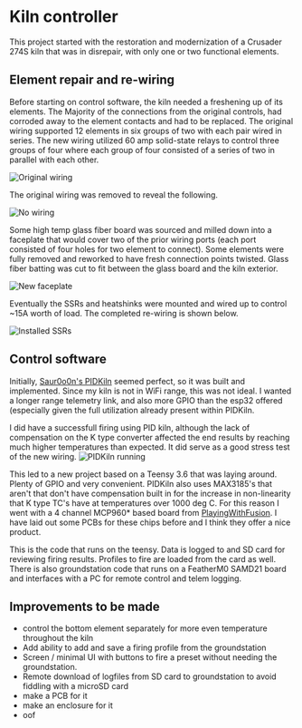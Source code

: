 # Kiln controller

This project started with the restoration and modernization of a Crusader 274S kiln that was in disrepair, with only one or two functional elements.

## Element repair and re-wiring

Before starting on control software, the kiln needed a freshening up of its elements. The Majority of the connections from the original controls, had corroded away to the element contacts and had to be replaced. The original wiring supported 12 elements in six groups of two with each pair wired in series. The new wiring utilized 60 amp solid-state relays to control three groups of four where each group of four consisted of a series of two in parallel with each other.

![Original wiring](images/original-wiring.jpg)

The original wiring was removed to reveal the following.

![No wiring](images/no-wiring.jpg)

Some high temp glass fiber board was sourced and milled down into a faceplate that would cover two of the prior wiring ports (each port consisted of four holes for two element to connect). Some elements were fully removed and reworked to have fresh connection points twisted. Glass fiber batting was cut to fit between the glass board and the kiln exterior.

![New faceplate](images/new-faceplat.jpg)

Eventually the SSRs and heatshinks were mounted and wired up to control ~15A worth of load. The completed re-wiring is shown below.

![Installed SSRs](images/ssr-installed.jpg)

## Control software

Initially, [Saur0o0n's PIDKiln](https://github.com/Saur0o0n/PIDKiln) seemed perfect, so it was built and implemented. Since my kiln is not in WiFi range, this was not ideal. I wanted a longer range telemetry link, and also more GPIO than the esp32 offered (especially given the full utilization already present within PIDKiln. 


I did have a successfull firing using PID kiln, although the lack of compensation on the K type converter affected the end results by reaching much higher temperatures than expected. It did serve as a good stress test of the new wiring.
![PIDKiln running](images/pidkiln-running.jpg)

This led to a new project based on a Teensy 3.6 that was laying around. Plenty of GPIO and very convenient. PIDKiln also uses MAX3185's that aren't that don't have compensation built in for the increase in non-linearity that K type TC's have at temperatures over 1000 deg C. For this reason I went with a 4 channel MCP960* based board from [PlayingWithFusion](https://www.playingwithfusion.com/productview.php?pdid=120). I have laid out some PCBs for these chips before and I think they offer a nice product.

This is the code that runs on the teensy. Data is logged to and SD card for reviewing firing results. Profiles to fire are loaded from the card as well. There is also groundstation code that runs on a FeatherM0 SAMD21 board and interfaces with a PC for remote control and telem logging. 

## Improvements to be made
* control the bottom element separately for more even temperature throughout the kiln
* Add ability to add and save a firing profile from the groundstation
* Screen / minimal UI with buttons to fire a preset without needing the groundstation.
* Remote download of logfiles from SD card to groundstation to avoid fiddling with a microSD card
* make a PCB for it
* make an enclosure for it
* oof
